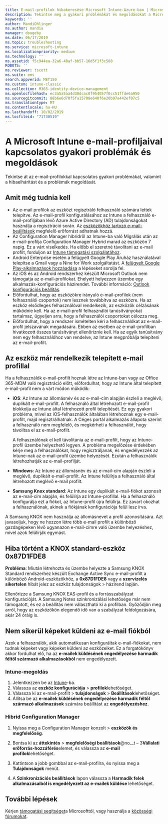 ```yaml
---
title: E-mail-profilok hibakeresése Microsoft Intune-Azure-ban | Microsoft Docs
description: Tekintse meg a gyakori problémákat és megoldásokat a Microsoft Intune e-mail-profiljaival, beleértve az ismétlődő e-mail-profilokat és hibákat a Samsung KNOX standard Android-eszközökön
keywords: ''
author: MandiOhlinger
ms.author: mandia
manager: dougeby
ms.date: 06/17/2019
ms.topic: troubleshooting
ms.service: microsoft-intune
ms.localizationpriority: medium
ms.technology: ''
ms.assetid: f5c944ea-32a6-48af-bb57-16d5f1f3c588
ROBOTS: ''
ms.reviewer: tscott
ms.suite: ems
search.appverid: MET150
ms.custom: intune-classic
ms.collection: M365-identity-device-management
ms.openlocfilehash: ec3a5a5aa4d30dcac0f954057f0cc51ffde6a950
ms.sourcegitcommit: 88b6e6d70f5fa15708e640f6e20b97a442ef07c5
ms.translationtype: MT
ms.contentlocale: hu-HU
ms.lasthandoff: 10/02/2019
ms.locfileid: "71730519"
---
```

# <a name="common-issues-and-resolutions-with-email-profiles-in-microsoft-intune"></a>A Microsoft Intune e-mail-profiljaival kapcsolatos gyakori problémák és megoldások

Tekintse át az e-mail-profilokkal kapcsolatos gyakori problémákat, valamint a hibaelhárítást és a problémák megoldását.

## <a name="what-you-need-to-know"></a>Amit még tudnia kell

- Az e-mail profilok az eszközt regisztráló felhasználó számára lettek telepítve. Az e-mail-profil konfigurálásához az Intune a felhasználó e-mail-profiljában lévő Azure Active Directory (AD) tulajdonságokat használja a regisztráció során. Az [eszközökhöz tartozó e-mail-beállítások](email-settings-configure.md) megfelelő erőforrást adhatnak hozzá.
- Az Configuration Manager hibridről az Intune-ba való Migrálás után az e-mail-profilja Configuration Manager Hybrid marad az eszközön 7 napig. Ez a várt viselkedés. Ha előbb el szeretné távolítani az e-mail profilt, forduljon az [Intune támogatási szolgálatához](../fundamentals/get-support.md).
- Android Enterprise esetén a felügyelt Google Play Áruház használatával telepítse a Gmail vagy a Nine for Work szolgáltatást. A [felügyelt Google Play-alkalmazások hozzáadása](../apps/apps-add-android-for-work.md) a lépéseket sorolja fel.
- Az iOS és az Android rendszerhez készült Microsoft Outlook nem támogatja az e-mail-profilokat. Ehelyett helyezzen üzembe egy alkalmazás-konfigurációs házirendet. További információ: [Outlook konfigurációs beállítás](../apps/app-configuration-policies-outlook.md).
- Előfordulhat, hogy az eszközökre irányuló e-mail-profilok (nem felhasználói csoportok) nem lesznek továbbítva az eszközre. Ha az eszköz elsődleges felhasználóval rendelkezik, az eszközök célzásának működnie kell. Ha az e-mail-profil felhasználói tanúsítványokat tartalmaz, ügyeljen arra, hogy a felhasználói csoportokat célozza meg.
- Előfordulhat, hogy a rendszer ismételten kéri a felhasználókat az e-mail-profil jelszavának megadására. Ebben az esetben az e-mail-profilban hivatkozott összes tanúsítványt ellenőriznie kell. Ha az egyik tanúsítvány nem egy felhasználóhoz van rendelve, az Intune megpróbálja telepíteni az e-mail-profilt.

## <a name="device-already-has-an-email-profile-installed"></a>Az eszköz már rendelkezik telepített e-mail profillal

Ha a felhasználók e-mail-profilt hoznak létre az Intune-ban vagy az Office 365-MDM való regisztráció előtt, előfordulhat, hogy az Intune által telepített e-mail-profil nem a várt módon működik:

- **iOS**: Az Intune az állomásnév és az e-mail-cím alapján észleli a meglévő, duplikált e-mail-profilt. A felhasználó által létrehozott e-mail-profil blokkolja az Intune által létrehozott profil telepítését. Ez egy gyakori probléma, mivel az iOS-felhasználók általában létrehoznak egy e-mail-profilt, majd regisztrálhatnak. A Céges portál alkalmazás állapota szerint a felhasználó nem megfelelő, és megkérheti a felhasználót, hogy távolítsa el az e-mail-profilt.

  A felhasználónak el kell távolítania az e-mail-profilt, hogy az Intune-profil üzembe helyezhető legyen. A probléma megelőzése érdekében kérje meg a felhasználókat, hogy regisztráljanak, és engedélyezzék az Intune-nak az e-mail-profil üzembe helyezését. Ezután a felhasználók létrehozhatják az e-mail-profilját.

- **Windows**: Az Intune az állomásnév és az e-mail-cím alapján észleli a meglévő, duplikált e-mail-profilt. Az Intune felülírja a felhasználó által létrehozott meglévő e-mail profilt.

- **Samsung Knox standard**: Az Intune egy duplikált e-mail-fiókot azonosít az e-mail-cím alapján, és felülírja az Intune-profillal. Ha a felhasználó konfigurálja ezt a fiókot, az Intune-profil újra felülírja. Ez zavart okozhat a felhasználónak, akinek a fiókjának konfigurációja felül lesz írva.

A Samsung KNOX nem használja az állomásnevet a profil azonosítására. Azt javasoljuk, hogy ne hozzon létre több e-mail profilt a különböző gazdagépeken lévő ugyanazon e-mail-címre való üzembe helyezéshez, mivel azok felülírják egymást.

## <a name="error-0x87d1fde8-for-knox-standard-device"></a>Hiba történt a KNOX standard-eszköz 0x87D1FDE8

**Probléma**: Miután létrehozta és üzembe helyezte a Samsung KNOX Standard rendszerhez készült Exchange Active Sync e-mail-profilt a különböző Android-eszközökhöz, a **0x87D1FDE8** vagy a **szervizelés sikertelen** hibát jelez az eszköz tulajdonságok > házirend lapján.

Ellenőrizze a Samsung KNOX EAS-profil és a forrásszabályzat konfigurációját. A Samsung Notes szinkronizálási lehetősége már nem támogatott, és ez a beállítás nem választható ki a profilban. Győződjön meg arról, hogy az eszközökön elegendő idő van a szabályzat feldolgozására, akár 24 óráig is.

## <a name="unable-to-send-images-from--email-account"></a>Nem sikerül képeket küldeni az e-mail fiókból

Azok a felhasználók, akik automatikusan konfiguráltak e-mail-fiókokat, nem tudnak képeket vagy képeket küldeni az eszközeiket. Ez a forgatókönyv akkor fordulhat elő, ha az **e-mailek küldésének engedélyezése harmadik féltől származó alkalmazásokból** nem engedélyezett.

### <a name="intune-solution"></a>Intune-megoldás

1. Jelentkezzen be az [Intune](https://go.microsoft.com/fwlink/?linkid=2090973)-ba.
2. Válassza az **eszköz konfigurációja** > **profilok**lehetőséget.
3. Válassza ki az e-mail-profilt > **tulajdonságok** > **Beállítások**lehetőséget.
4. Állítsa be az **e-mailek küldésének engedélyezése harmadik féltől származó alkalmazások** számára beállítást az **engedélyezéshez**.

### <a name="configuration-manager-hybrid"></a>Hibrid Configuration Manager

1. Nyissa meg a Configuration Manager konzolt > **eszközök és megfelelőség**.

2. Bontsa ki az **áttekintés** > **megfelelőségi beállítások**@no__t – 3**Vállalati erőforrás-hozzáférés**elemet, és válassza az **e-mail profilok**lehetőséget.

3. Kattintson a jobb gombbal az e-mail-profilra, és nyissa meg a **Tulajdonságok** menüt.

4. A **Szinkronizációs beállítások** lapon válassza a **Harmadik felek alkalmazásaiból is engedélyezett az e-mailek küldése** lehetőséget.

## <a name="next-steps"></a>További lépések

Kérjen [támogatási segítséget](../fundamentals/get-support.md)a Microsofttól, vagy használja a [közösségi fórumokat](https://social.technet.microsoft.com/Forums/en-US/home?category=microsoftintune).
